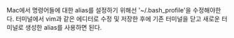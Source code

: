 Mac에서 명령어들에 대한 alias를 설정하기 위해선 '~/.bash_profile'을 수정해야한다.
터미널에서 vim과 같은 에디터로 수정 및 저장한 후에 기존 터미널을 닫고 새로운 터미널로 생성한 alias를 사용하면 된다.